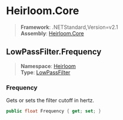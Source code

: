# Heirloom.Core

> **Framework**: .NETStandard,Version=v2.1  
> **Assembly**: [Heirloom.Core][0]  

## LowPassFilter.Frequency

> **Namespace**: [Heirloom][0]  
> **Type**: [LowPassFilter][1]  

### Frequency

Gets or sets the filter cutoff in hertz.

```cs
public float Frequency { get; set; }
```

[0]: ../../../Heirloom.Core.md
[1]: ../LowPassFilter.md
